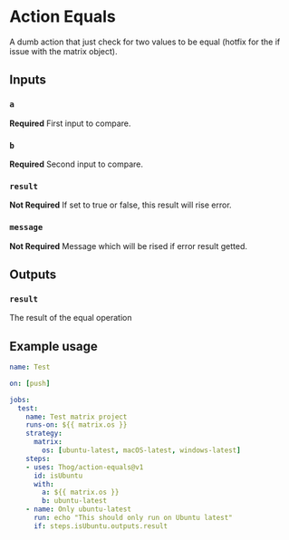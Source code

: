 # Action Equals

A dumb action that just check for two values to be equal (hotfix for the if issue with the matrix object).

## Inputs

### `a`

**Required** First input to compare.

### `b`

**Required** Second input to compare.

### `result`

**Not Required** If set to true or false, this result will rise error.

### `message`

**Not Required** Message which will be rised if error result getted.

## Outputs

### `result`

The result of the equal operation

## Example usage

```yaml
name: Test

on: [push]

jobs:
  test:
    name: Test matrix project
    runs-on: ${{ matrix.os }}
    strategy:
      matrix:
        os: [ubuntu-latest, macOS-latest, windows-latest]
    steps:
    - uses: Thog/action-equals@v1
      id: isUbuntu
      with:
        a: ${{ matrix.os }}
        b: ubuntu-latest
    - name: Only ubuntu-latest
      run: echo "This should only run on Ubuntu latest"
      if: steps.isUbuntu.outputs.result
````
